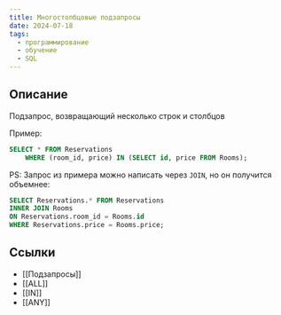 ```yaml
---
title: Многостолбцовые подзапросы
date: 2024-07-18
tags:
  - программирование
  - обучение
  - SQL
---
```


## Описание
Подзапрос, возвращающий несколько строк и столбцов 

Пример:
```sql
SELECT * FROM Reservations
    WHERE (room_id, price) IN (SELECT id, price FROM Rooms);
```

PS:
Запрос из примера можно написать через `JOIN`, но он получится объемнее:
```sql
SELECT Reservations.* FROM Reservations
INNER JOIN Rooms
ON Reservations.room_id = Rooms.id
WHERE Reservations.price = Rooms.price;
```

## Ссылки
- [[Подзапросы]]
- [[ALL]]
- [[IN]]
- [[ANY]]
